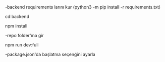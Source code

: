 

-backend requirements larını kur (python3 -m pip install -r requirements.txt)

cd backend

npm install

-repo folder'ına gir

npm run dev:full

-package.json'da başlatma seçenğini ayarla
